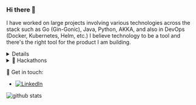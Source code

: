 ### Hi there 👋

<!--
**nehsus/nehsus** is a ✨ _special_ ✨ repository because its `README.md` (this file) appears on your GitHub profile.

Here are some ideas to get you started:

- 🔭 I’m currently working on ...
- 🌱 I’m currently learning ...
- 👯 I’m looking to collaborate on ...
- 🤔 I’m looking for help with ...
- 💬 Ask me about ...
- 📫 How to reach me: ...
- 😄 Pronouns: ...
- ⚡ Fun fact: ...
-->

I have worked on large projects involving various technologies across the stack such as Go (Gin-Gonic), Java, Python, AKKA, and also in DevOps (Docker, Kubernetes, Helm, etc.) I believe technology to be a tool and there's the right tool for the product I am building.

<details>
  <summary🔥 Projects</summary>

| Project                                         | Type          | Role               | Date           | 
| ----------------------------------------------- | ------------- | ------------------ | -------------- |
| [LSTM Music Generation/UIC]                     | NLP           | Lead Developer     | Aug 2021 -     |
| [Personal](https://www.sushen.dev/)             | Blog          | Architect          | May 2021       |
| [National Park RPG/UIC]                         | Gaming        | Lead developer     | Jan - May 2021 |


</details>

<details>
  <summary>🚀 Hackathons</summary>

| Hack                                       | Award       |
| -------------------------------------------| ----------- |
| [DELL Futurist, India - 2019]              | Winner      |
| [Vodafone Ideathon, Bangalore - 2018]      | Winner      |
| [IESA Makeathon, Bangalore - 2018]         | Runner up   |
| [Sir MVIT Hack, Bangalore - 2017]          | Winner      |

</details>

💬 Get in touch:

 - [![LinkedIn](https://img.shields.io/badge/linkedin-%230077B5.svg?&style=for-the-badge&logo=linkedin&logoColor=white)](https://www.linkedin.com/in/sushenk/)


 ![github stats](https://github-readme-stats.vercel.app/api?username=nehsus&count_private=true&include_all_commits=true&show_icons=true&theme=vue)
